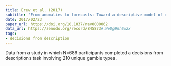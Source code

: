 ```yaml
---
title: Erev et al. (2017)
subtitle: 'From anomalies to forecasts: Toward a descriptive model of decisions under risk, under ambiguity, and from experience.'
date: 2017/02/23
paper_url: https://doi.org/10.1037/rev0000062
data_url: https://zenodo.org/record/845873#.WeDg9GhSw2x
tags:
- decisions from description
---
```


Data from a study in which N=686 participants completed a decisions from descriptions task involving 210 unique gamble types.
